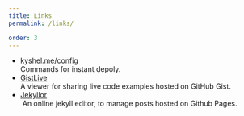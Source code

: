 ```yaml
---
title: Links
permalink: /links/

order: 3
---
```


- [kyshel.me/config](http://kyshel.me/config)    
  Commands for instant depoly.
- [GistLive](http://kyshel.me/GistLive)    
  A viewer for sharing live code examples hosted on GitHub Gist.
- [Jekyllor](http://kyshel.me/jekyllor)    
  An online jekyll editor, to manage posts hosted on Github Pages. 

